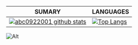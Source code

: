 | **SUMARY**                                                                                                                                              | **LANGUAGES**                                                                                                                                         |
| ------------------------------------------------------------------------------------------------------------------------------------------------------- | ----------------------------------------------------------------------------------------------------------------------------------------------------- |
| [![abc0922001 github stats](https://github-readme-stats.vercel.app/api?username=abc0922001&show_icons=true)](https://github.com/abc0922001/github-readme-stats) | [![Top Langs](https://github-readme-stats.vercel.app/api/top-langs/?username=abc0922001&layout=compact)](https://github.com/abc0922001/github-readme-stats) |


![Alt](https://repobeats.axiom.co/api/embed/0486922c41d38db002a5f2a8657acb95dc51afae.svg "Repobeats analytics image")
